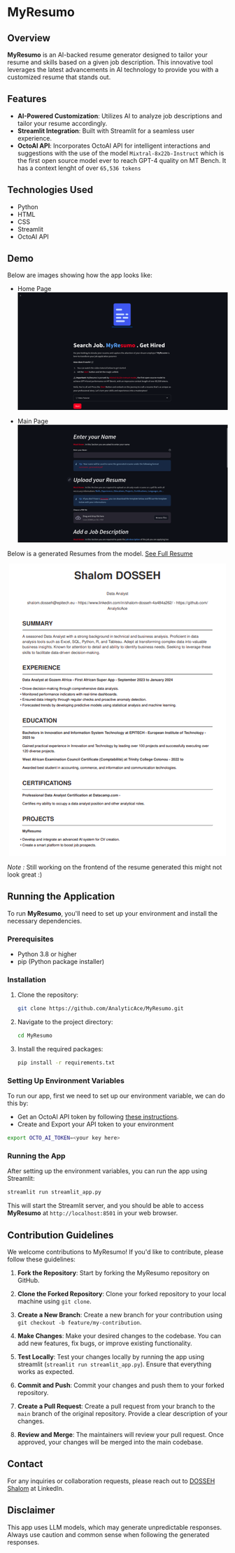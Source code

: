# MyResumo

## Overview
**MyResumo** is an AI-backed resume generator designed to tailor your resume and skills based on a given job description. This innovative tool leverages the latest advancements in AI technology to provide you with a customized resume that stands out.

## Features
- **AI-Powered Customization**: Utilizes AI to analyze job descriptions and tailor your resume accordingly.
- **Streamlit Integration**: Built with Streamlit for a seamless user experience.
- **OctoAI API**: Incorporates OctoAI API for intelligent interactions and suggestions with the use of the model `Mixtral-8x22b-Instruct` which is the first open source model ever to reach GPT-4 quality on MT Bench. It has a context lenght of over `65,536 tokens`

## Technologies Used
- Python
- HTML
- CSS
- Streamlit
- OctoAI API

## Demo
Below are images showing how the app looks like:

- Home Page
![Home Page](Images/home.png)

- Main Page
![Main Page](Images/app.png)

Below is a generated Resumes from the model. [See Full Resume](Data/dosseh_shalom_generated.pdf)
<div align="center">
<img alt="Result" src="Images/result.png">
</div>

*Note :* Still working on the frontend of the resume generated this might not look great :)

## Running the Application

To run **MyResumo**, you'll need to set up your environment and install the necessary dependencies.

### Prerequisites
- Python 3.8 or higher
- pip (Python package installer)

### Installation
1. Clone the repository:
   ```bash
   git clone https://github.com/AnalyticAce/MyResumo.git
   ```

2. Navigate to the project directory:
   ```bash
   cd MyResumo
   ```
3. Install the required packages:
   ```bash
   pip install -r requirements.txt
   ```

### Setting Up Environment Variables
To run our app, first we need to set up our environment variable, we can do this by:

- Get an OctoAI API token by following [these instructions](https://octo.ai/docs/getting-started/how-to-create-octoai-api-token/).
- Create and Export your API token to your environment

```bash
export OCTO_AI_TOKEN=<your key here>
```

### Running the App
After setting up the environment variables, you can run the app using Streamlit:

```bash
streamlit run streamlit_app.py
```

This will start the Streamlit server, and you should be able to access **MyResumo** at `http://localhost:8501` in your web browser.

## Contribution Guidelines

We welcome contributions to MyResumo! If you'd like to contribute, please follow these guidelines:

1. **Fork the Repository**: Start by forking the MyResumo repository on GitHub.

2. **Clone the Forked Repository**: Clone your forked repository to your local machine using `git clone`.

3. **Create a New Branch**: Create a new branch for your contribution using `git checkout -b feature/my-contribution`.

4. **Make Changes**: Make your desired changes to the codebase. You can add new features, fix bugs, or improve existing functionality.

5. **Test Locally**: Test your changes locally by running the app using streamlit (`streamlit run streamlit_app.py`). Ensure that everything works as expected.

6. **Commit and Push**: Commit your changes and push them to your forked repository.

7. **Create a Pull Request**: Create a pull request from your branch to the `main` branch of the original repository. Provide a clear description of your changes.

8. **Review and Merge**: The maintainers will review your pull request. Once approved, your changes will be merged into the main codebase.

## Contact
For any inquiries or collaboration requests, please reach out to [DOSSEH Shalom](www.linkedin.com/in/shalom-dosseh-4a484a262) at LinkedIn.

## Disclaimer
This app uses LLM models, which may generate unpredictable responses. Always use caution and common sense when following the generated responses.